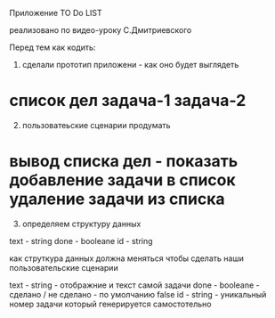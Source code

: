 Приложение TO Do LIST

реализовано по видео-уроку С.Дмитриевского

 Перед тем как кодить:
1. сделали прототип приложени - как оно будет выглядеть

список дел
задача-1
задача-2
==============================

2. пользоватеьские сценарии продумать

вывод списка дел - показать
добавление задачи в список
удаление задачи из списка
=====================================

3. определяем структуру данных 

text - string
done - booleane
id - string 

как струткура данных должна меняться чтобы сделать
 наши пользовательские сценарии

text - string - отображние и текст самой задачи
done - booleane - сделано / не сделано - по умолчанию false
id - string  - уникальный номер задачи который 
генерируется самостотельно


